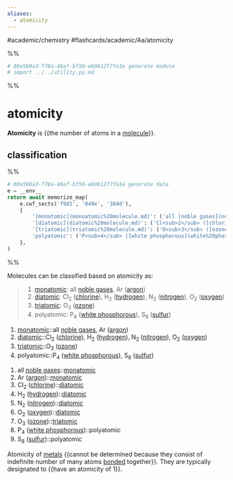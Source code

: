 ```yaml
---
aliases:
  - atomicity
---
```


#academic/chemistry #flashcards/academic/Aa/atomicity

%%
```Python
# 08e5b0a3-f78a-46af-bf50-eb9b12f7fa1e generate module
# import ../../utility.py.md
```
%%

# atomicity

__Atomicity__ is {{the number of atoms in a [molecule](molecule.md)}}. <!--SR:!2023-05-25,42,290-->

## classification

%%
```Python
# 08e5b0a3-f78a-46af-bf50-eb9b12f7fa1e generate data
e = __env__
return await memorize_map(
	e.cwf_sects('f9d1', '049e', '384d'),
	{
		'[monatomic](monoatomic%20molecule.md)': ('all [noble gases](noble%20gas.md)', 'Ar ([argon](argon.md))',),
		'[diatomic](diatomic%20molecule.md)': ('Cl<sub>2</sub> ([chlorine](chlorine.md))', 'H<sub>2</sub> ([hydrogen](hydrogen.md))', 'N<sub>2</sub> ([nitrogen](nitrogen.md))', 'O<sub>2</sub> ([oxygen](oxygen.md))',),
		'[triatomic](triatomic%20molecule.md)': ('O<sub>3</sub> ([ozone](ozone.md))',),
		'polyatomic': ('P<sub>4</sub> ([white phosphorous](white%20phosphorous.md))', 'S<sub>8</sub> ([sulfur](sulfur.md))',),
	},
)
```
%%

Molecules can be classified based on atomicity as:

<!--08e5b0a3-f78a-46af-bf50-eb9b12f7fa1e generate section="f9d1"--><!-- The following content is generated at 2023-04-01T22:38:27.886151+08:00. Any edits will be overridden! -->

> 1. [monatomic](monoatomic%20molecule.md): all [noble gases](noble%20gas.md), Ar ([argon](argon.md))
> 2. [diatomic](diatomic%20molecule.md): Cl<sub>2</sub> ([chlorine](chlorine.md)), H<sub>2</sub> ([hydrogen](hydrogen.md)), N<sub>2</sub> ([nitrogen](nitrogen.md)), O<sub>2</sub> ([oxygen](oxygen.md))
> 3. [triatomic](triatomic%20molecule.md): O<sub>3</sub> ([ozone](ozone.md))
> 4. polyatomic: P<sub>4</sub> ([white phosphorous](white%20phosphorous.md)), S<sub>8</sub> ([sulfur](sulfur.md))

<!--/08e5b0a3-f78a-46af-bf50-eb9b12f7fa1e-->

<!--08e5b0a3-f78a-46af-bf50-eb9b12f7fa1e generate section="049e"--><!-- The following content is generated at 2023-04-01T22:38:27.921057+08:00. Any edits will be overridden! -->

1. [monatomic](monoatomic%20molecule.md)::all [noble gases](noble%20gas.md), Ar ([argon](argon.md)) <!--SR:!2023-05-30,49,290-->
2. [diatomic](diatomic%20molecule.md)::Cl<sub>2</sub> ([chlorine](chlorine.md)), H<sub>2</sub> ([hydrogen](hydrogen.md)), N<sub>2</sub> ([nitrogen](nitrogen.md)), O<sub>2</sub> ([oxygen](oxygen.md)) <!--SR:!2023-04-30,20,230-->
3. [triatomic](triatomic%20molecule.md)::O<sub>3</sub> ([ozone](ozone.md)) <!--SR:!2023-06-03,52,290-->
4. polyatomic::P<sub>4</sub> ([white phosphorous](white%20phosphorous.md)), S<sub>8</sub> ([sulfur](sulfur.md)) <!--SR:!2023-05-22,40,270-->

<!--/08e5b0a3-f78a-46af-bf50-eb9b12f7fa1e-->

<!--08e5b0a3-f78a-46af-bf50-eb9b12f7fa1e generate section="384d"--><!-- The following content is generated at 2023-04-01T22:38:27.955965+08:00. Any edits will be overridden! -->

1. all [noble gases](noble%20gas.md)::[monatomic](monoatomic%20molecule.md) <!--SR:!2023-06-25,69,310-->
2. Ar ([argon](argon.md))::[monatomic](monoatomic%20molecule.md) <!--SR:!2023-06-24,68,310-->
3. Cl<sub>2</sub> ([chlorine](chlorine.md))::[diatomic](diatomic%20molecule.md) <!--SR:!2023-06-28,72,310-->
4. H<sub>2</sub> ([hydrogen](hydrogen.md))::[diatomic](diatomic%20molecule.md) <!--SR:!2023-06-09,56,310-->
5. N<sub>2</sub> ([nitrogen](nitrogen.md))::[diatomic](diatomic%20molecule.md) <!--SR:!2023-06-02,50,310-->
6. O<sub>2</sub> ([oxygen](oxygen.md))::[diatomic](diatomic%20molecule.md) <!--SR:!2023-06-13,60,310-->
7. O<sub>3</sub> ([ozone](ozone.md))::[triatomic](triatomic%20molecule.md) <!--SR:!2023-06-10,57,310-->
8. P<sub>4</sub> ([white phosphorous](white%20phosphorous.md))::polyatomic <!--SR:!2023-06-29,73,310-->
9. S<sub>8</sub> ([sulfur](sulfur.md))::polyatomic <!--SR:!2023-06-15,61,310-->

<!--/08e5b0a3-f78a-46af-bf50-eb9b12f7fa1e-->

Atomicity of [metals](metal.md) {{cannot be determined because they consist of indefinite number of many atoms [bonded](chemical%20bonding.md) together}}. They are typically designated to {{have an atomicity of 1}}. <!--SR:!2023-05-02,22,230!2023-06-16,62,310-->
